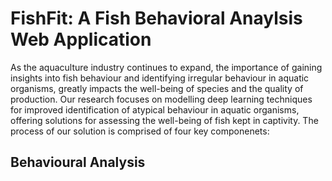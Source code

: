 # FishFit: A Fish Behavioral Anaylsis Web Application


As the aquaculture industry continues to expand, the importance of gaining insights into fish behaviour and identifying irregular behaviour in aquatic organisms, greatly impacts the well-being of species and the quality of production. Our research focuses on modelling deep learning techniques for improved identification of atypical behaviour in aquatic organisms, offering solutions for assessing the well-being of fish kept in captivity. The process of our solution is comprised of four key componenets:



## Behavioural Analysis


